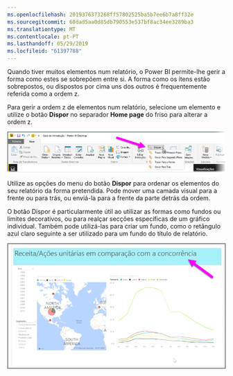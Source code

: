 ```yaml
---
ms.openlocfilehash: 2019376373268ff57802525ba5b7ee6b7a8ff32e
ms.sourcegitcommit: 60dad5aa0d85db790553e537bf8ac34ee3289ba3
ms.translationtype: MT
ms.contentlocale: pt-PT
ms.lasthandoff: 05/29/2019
ms.locfileid: "61397788"
---
```

Quando tiver muitos elementos num relatório, o Power BI permite-lhe gerir a forma como estes se sobrepõem entre si. A forma como os itens estão sobrepostos, ou dispostos por cima uns dos outros é frequentemente referida como a ordem z.

Para gerir a ordem z de elementos num relatório, selecione um elemento e utilize o botão **Dispor** no separador **Home page** do friso para alterar a ordem z.

![](media/3-11f-arrange-visual-zorder/3-11f_1.png)

Utilize as opções do menu do botão **Dispor** para ordenar os elementos do seu relatório da forma pretendida. Pode mover uma camada visual para a frente ou para trás, ou enviá-la para a frente da parte detrás da ordem.

O botão Dispor é particularmente útil ao utilizar as formas como fundos ou limites decorativos, ou para realçar secções específicas de um gráfico individual. Também pode utilizá-las para criar um fundo, como o retângulo azul claro seguinte a ser utilizado para um fundo do título de relatório.

![](media/3-11f-arrange-visual-zorder/3-11f_2.png)

